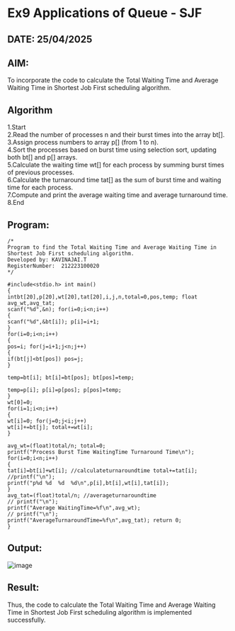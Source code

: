 # Ex9 Applications of Queue - SJF
## DATE: 25/04/2025
## AIM:
To incorporate the code to calculate the Total Waiting Time and Average Waiting Time in Shortest Job First scheduling algorithm.
## Algorithm
1.Start<br/>
2.Read the number of processes n and their burst times into the array bt[].<br/>
3.Assign process numbers to array p[] (from 1 to n).<br/>
4.Sort the processes based on burst time using selection sort, updating both bt[] and p[] arrays.<br/>
5.Calculate the waiting time wt[] for each process by summing burst times of previous processes.<br/>
6.Calculate the turnaround time tat[] as the sum of burst time and waiting time for each process.<br/>
7.Compute and print the average waiting time and average turnaround time.<br/>
8.End<br/>
## Program:
```
/*
Program to find the Total Waiting Time and Average Waiting Time in Shortest Job First scheduling algorithm.
Developed by: KAVINAJAI.T
RegisterNumber:  212223100020
*/

#include<stdio.h> int main()
{
intbt[20],p[20],wt[20],tat[20],i,j,n,total=0,pos,temp; float avg_wt,avg_tat;
scanf("%d",&n); for(i=0;i<n;i++)
{
scanf("%d",&bt[i]); p[i]=i+1;
}
for(i=0;i<n;i++)
{
pos=i; for(j=i+1;j<n;j++)
{
if(bt[j]<bt[pos]) pos=j;
}
 
temp=bt[i]; bt[i]=bt[pos]; bt[pos]=temp;

temp=p[i]; p[i]=p[pos]; p[pos]=temp;
}
wt[0]=0;
for(i=1;i<n;i++)
{
wt[i]=0; for(j=0;j<i;j++)
wt[i]+=bt[j]; total+=wt[i];
}

avg_wt=(float)total/n; total=0;
printf("Process Burst Time WaitingTime Turnaround Time\n"); for(i=0;i<n;i++)
{
tat[i]=bt[i]+wt[i]; //calculateturnaroundtime total+=tat[i];
//printf("\n");
printf("p%d	%d	%d	%d\n",p[i],bt[i],wt[i],tat[i]);
}
avg_tat=(float)total/n; //averageturnaroundtime
// printf("\n");
printf("Average WaitingTime=%f\n",avg_wt);
// printf("\n");
printf("AverageTurnaroundTime=%f\n",avg_tat); return 0;
}
```

## Output:
![image](https://github.com/user-attachments/assets/98455681-2989-4331-90c1-a8995ed54106)



## Result:
Thus, the code to calculate the Total Waiting Time and Average Waiting Time in Shortest Job First scheduling algorithm is implemented successfully.

